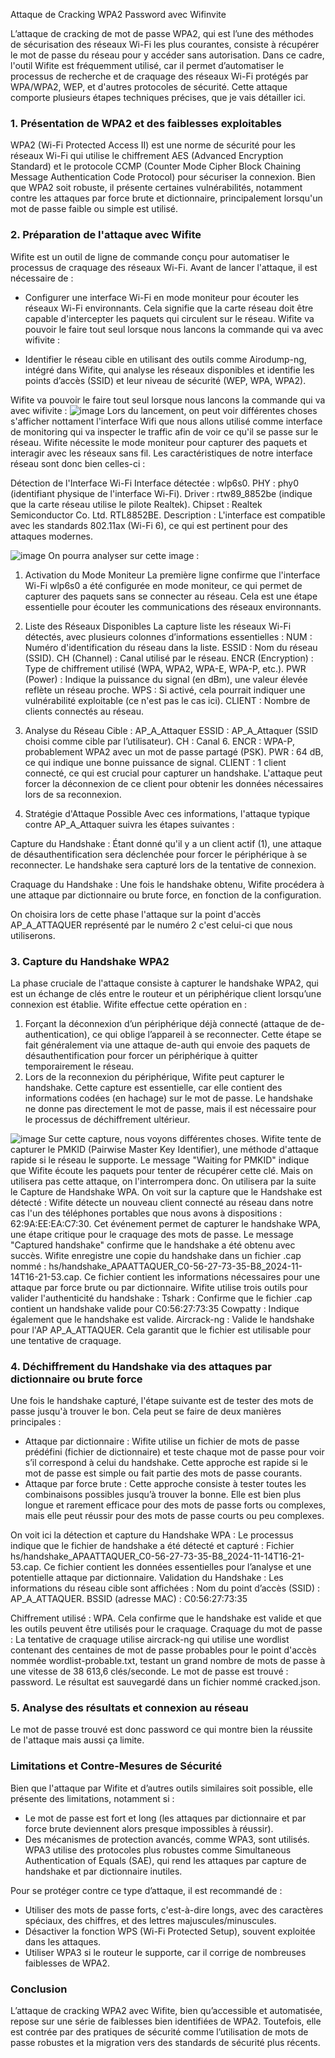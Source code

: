 Attaque de Cracking WPA2 Password avec Wifinvite

L’attaque de cracking de mot de passe WPA2, qui est l’une des méthodes de sécurisation des réseaux Wi-Fi les plus courantes, consiste à récupérer le mot de passe du réseau pour y accéder sans autorisation. Dans ce cadre, l'outil Wifite est fréquemment utilisé, car il permet d’automatiser le processus de recherche et de craquage des réseaux Wi-Fi protégés par WPA/WPA2, WEP, et d'autres protocoles de sécurité. Cette attaque comporte plusieurs étapes techniques précises, que je vais détailler ici.

### 1. Présentation de WPA2 et des faiblesses exploitables
WPA2 (Wi-Fi Protected Access II) est une norme de sécurité pour les réseaux Wi-Fi qui utilise le chiffrement AES (Advanced Encryption Standard) et le protocole CCMP (Counter Mode Cipher Block Chaining Message Authentication Code Protocol) pour sécuriser la connexion. Bien que WPA2 soit robuste, il présente certaines vulnérabilités, notamment contre les attaques par force brute et dictionnaire, principalement lorsqu'un mot de passe faible ou simple est utilisé. 

### 2. Préparation de l'attaque avec Wifite
Wifite est un outil de ligne de commande conçu pour automatiser le processus de craquage des réseaux Wi-Fi. Avant de lancer l'attaque, il est nécessaire de :
- Configurer une interface Wi-Fi en mode moniteur pour écouter les réseaux Wi-Fi environnants. Cela signifie que la carte réseau doit être capable d'intercepter les paquets qui circulent sur le réseau. Wifite va pouvoir le faire tout seul lorsque nous lancons la commande qui va avec wifivite :
 
- Identifier le réseau cible en utilisant des outils comme Airodump-ng, intégré dans Wifite, qui analyse les réseaux disponibles et identifie les points d’accès (SSID) et leur niveau de sécurité (WEP, WPA, WPA2).

Wifite va pouvoir le faire tout seul lorsque nous lancons la commande qui va avec wifivite :
![image](https://github.com/user-attachments/assets/cb0f8aa6-7311-4d89-9b01-053a25a21e23)
Lors du lancement, on peut voir différentes choses s'afficher nottament l'interface Wifi que nous allons utilisé comme interface de monitoring qui va inspecter le traffic afin de voir ce qu'il se passe sur le réseau. Wifite nécessite le mode moniteur pour capturer des paquets et interagir avec les réseaux sans fil. Les caractéristiques de notre interface réseau sont donc bien celles-ci : 

Détection de l'Interface Wi-Fi
Interface détectée : wlp6s0. 
PHY : phy0 (identifiant physique de l'interface Wi-Fi).
Driver : rtw89_8852be (indique que la carte réseau utilise le pilote Realtek).
Chipset : Realtek Semiconductor Co. Ltd. RTL8852BE.
Description : L'interface est compatible avec les standards 802.11ax (Wi-Fi 6), ce qui est pertinent pour des attaques modernes.

![image](https://github.com/user-attachments/assets/6cc7ea31-69c6-4400-bc9b-99d27b8c8ded)
On pourra analyser sur cette image : 
1. Activation du Mode Moniteur
La première ligne confirme que l'interface Wi-Fi wlp6s0 a été configurée en mode moniteur, ce qui permet de capturer des paquets sans se connecter au réseau. Cela est une étape essentielle pour écouter les communications des réseaux environnants.

2. Liste des Réseaux Disponibles
La capture liste les réseaux Wi-Fi détectés, avec plusieurs colonnes d’informations essentielles :
NUM : Numéro d'identification du réseau dans la liste.
ESSID : Nom du réseau (SSID).
CH (Channel) : Canal utilisé par le réseau.
ENCR (Encryption) : Type de chiffrement utilisé (WPA, WPA2, WPA-E, WPA-P, etc.).
PWR (Power) : Indique la puissance du signal (en dBm), une valeur élevée reflète un réseau proche.
WPS : Si activé, cela pourrait indiquer une vulnérabilité exploitable (ce n'est pas le cas ici).
CLIENT : Nombre de clients connectés au réseau.

3. Analyse du Réseau Cible : AP_A_Attaquer
ESSID : AP_A_Attaquer (SSID choisi comme cible par l’utilisateur).
CH : Canal 6.
ENCR : WPA-P, probablement WPA2 avec un mot de passe partagé (PSK).
PWR : 64 dB, ce qui indique une bonne puissance de signal.
CLIENT : 1 client connecté, ce qui est crucial pour capturer un handshake. L'attaque peut forcer la déconnexion de ce client pour obtenir les données nécessaires lors de sa reconnexion.

4. Stratégie d'Attaque Possible
Avec ces informations, l'attaque typique contre AP_A_Attaquer suivra les étapes suivantes :

Capture du Handshake : Étant donné qu'il y a un client actif (1), une attaque de désauthentification sera déclenchée pour forcer le périphérique à se reconnecter. Le handshake sera capturé lors de la tentative de connexion.

Craquage du Handshake : Une fois le handshake obtenu, Wifite procédera à une attaque par dictionnaire ou brute force, en fonction de la configuration.

On choisira lors de cette phase l'attaque sur la point d'accès AP_A_ATTAQUER représenté par le numéro 2 c'est celui-ci que nous utiliserons.

### 3. Capture du Handshake WPA2
La phase cruciale de l'attaque consiste à capturer le handshake WPA2, qui est un échange de clés entre le routeur et un périphérique client lorsqu’une connexion est établie. Wifite effectue cette opération en :

1. Forçant la déconnexion d’un périphérique déjà connecté (attaque de de-authentication), ce qui oblige l’appareil à se reconnecter. Cette étape se fait généralement via une attaque de-auth qui envoie des paquets de désauthentification pour forcer un périphérique à quitter temporairement le réseau.
2. Lors de la reconnexion du périphérique, Wifite peut capturer le handshake. Cette capture est essentielle, car elle contient des informations codées (en hachage) sur le mot de passe.
Le handshake ne donne pas directement le mot de passe, mais il est nécessaire pour le processus de déchiffrement ultérieur.

![image](https://github.com/user-attachments/assets/2b7419b6-8f20-448e-be70-b761b0f97043)
Sur cette capture, nous voyons différentes choses. Wifite tente de capturer le PMKID (Pairwise Master Key Identifier), une méthode d'attaque rapide si le réseau le supporte.
Le message "Waiting for PMKID" indique que Wifite écoute les paquets pour tenter de récupérer cette clé. Mais on utilisera pas cette attaque, on l'interrompera donc. On utilisera par la suite le Capture de Handshake WPA. On voit sur la capture que le Handshake est détecté : Wifite détecte un nouveau client connecté au réseau dans notre cas l'un des téléphones portables que nous avons à dispositions  : 62:9A:EE:EA:C7:30. Cet événement permet de capturer le handshake WPA, une étape critique pour le craquage des mots de passe. Le message "Captured handshake" confirme que le handshake a été obtenu avec succès. Wifite enregistre une copie du handshake dans un fichier .cap nommé : hs/handshake_APAATTAQUER_C0-56-27-73-35-B8_2024-11-14T16-21-53.cap. Ce fichier contient les informations nécessaires pour une attaque par force brute ou par dictionnaire. 
Wifite utilise trois outils pour valider l'authenticité du handshake : 
Tshark : Confirme que le fichier .cap contient un handshake valide pour C0:56:27:73:35
Cowpatty : Indique également que le handshake est valide.
Aircrack-ng : Valide le handshake pour l'AP AP_A_ATTAQUER.
Cela garantit que le fichier est utilisable pour une tentative de craquage.

### 4. Déchiffrement du Handshake via des attaques par dictionnaire ou brute force
Une fois le handshake capturé, l'étape suivante est de tester des mots de passe jusqu'à trouver le bon. Cela peut se faire de deux manières principales :
- Attaque par dictionnaire : Wifite utilise un fichier de mots de passe prédéfini (fichier de dictionnaire) et teste chaque mot de passe pour voir s’il correspond à celui du handshake. Cette approche est rapide si le mot de passe est simple ou fait partie des mots de passe courants.
- Attaque par force brute : Cette approche consiste à tester toutes les combinaisons possibles jusqu’à trouver la bonne. Elle est bien plus longue et rarement efficace pour des mots de passe forts ou complexes, mais elle peut réussir pour des mots de passe courts ou peu complexes.

On voit ici la détection et capture du Handshake WPA : Le processus indique que le fichier de handshake a été détecté et capturé : Fichier hs/handshake_APAATTAQUER_C0-56-27-73-35-B8_2024-11-14T16-21-53.cap. Ce fichier contient les données essentielles pour l’analyse et une potentielle attaque par dictionnaire. Validation du Handshake : Les informations du réseau cible sont affichées : Nom du point d’accès (SSID) : AP_A_ATTAQUER. BSSID (adresse MAC) : C0:56:27:73:35

Chiffrement utilisé : WPA. Cela confirme que le handshake est valide et que les outils peuvent être utilisés pour le craquage.
Craquage du mot de passe : La tentative de craquage utilise aircrack-ng qui utilise une wordlist contenant des centaines de mot de passe probables pour le point d'accès nommée wordlist-probable.txt, testant un grand nombre de mots de passe à une vitesse de 38 613,6 clés/seconde. Le mot de passe est trouvé : password. Le résultat est sauvegardé dans un fichier nommé cracked.json.

### 5. Analyse des résultats et connexion au réseau
Le mot de passe trouvé est donc password ce qui montre bien la réussite de l'attaque mais aussi ça limite. 

### Limitations et Contre-Mesures de Sécurité
Bien que l'attaque par Wifite et d’autres outils similaires soit possible, elle présente des limitations, notamment si :
- Le mot de passe est fort et long (les attaques par dictionnaire et par force brute deviennent alors presque impossibles à réussir).
- Des mécanismes de protection avancés, comme WPA3, sont utilisés. WPA3 utilise des protocoles plus robustes comme Simultaneous Authentication of Equals (SAE), qui rend les attaques par capture de handshake et par dictionnaire inutiles.

Pour se protéger contre ce type d’attaque, il est recommandé de :
- Utiliser des mots de passe forts, c'est-à-dire longs, avec des caractères spéciaux, des chiffres, et des lettres majuscules/minuscules.
- Désactiver la fonction WPS (Wi-Fi Protected Setup), souvent exploitée dans les attaques.
- Utiliser WPA3 si le routeur le supporte, car il corrige de nombreuses faiblesses de WPA2.

### Conclusion
L’attaque de cracking WPA2 avec Wifite, bien qu’accessible et automatisée, repose sur une série de faiblesses bien identifiées de WPA2. Toutefois, elle est contrée par des pratiques de sécurité comme l’utilisation de mots de passe robustes et la migration vers des standards de sécurité plus récents.
